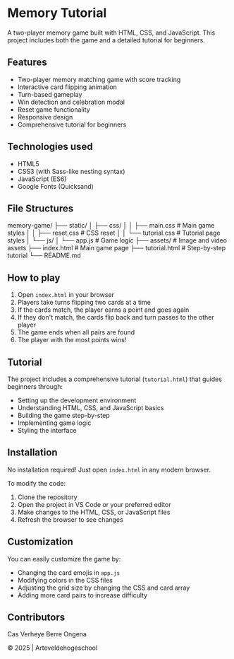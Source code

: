 
# Memory Tutorial

A two-player memory game built with HTML, CSS, and JavaScript. This project includes both the game and a detailed tutorial for beginners.




## Features

- Two-player memory matching game with score tracking
- Interactive card flipping animation
- Turn-based gameplay
- Win detection and celebration modal
- Reset game functionality
- Responsive design
- Comprehensive tutorial for beginners


## Technologies used

- HTML5
- CSS3 (with Sass-like nesting syntax)
- JavaScript (ES6)
- Google Fonts (Quicksand)
## File Structures

memory-game/
├── static/
│ ├── css/
│ │ ├── main.css # Main game styles
│ │ ├── reset.css # CSS reset
│ │ └── tutorial.css # Tutorial page styles
│ └── js/
│ └── app.js # Game logic
├── assets/ # Image and video assets
├── index.html # Main game page
├── tutorial.html # Step-by-step tutorial
└── README.md


## How to play

1. Open `index.html` in your browser
2. Players take turns flipping two cards at a time
3. If the cards match, the player earns a point and goes again
4. If they don't match, the cards flip back and turn passes to the other player
5. The game ends when all pairs are found
6. The player with the most points wins!

## Tutorial

The project includes a comprehensive tutorial (`tutorial.html`) that guides beginners through:

- Setting up the development environment
- Understanding HTML, CSS, and JavaScript basics
- Building the game step-by-step
- Implementing game logic
- Styling the interface
## Installation

No installation required! Just open `index.html` in any modern browser.

To modify the code:

1. Clone the repository
2. Open the project in VS Code or your preferred editor
3. Make changes to the HTML, CSS, or JavaScript files
4. Refresh the browser to see changes
    
## Customization

You can easily customize the game by:

- Changing the card emojis in `app.js`
- Modifying colors in the CSS files
- Adjusting the grid size by changing the CSS and card array
- Adding more card pairs to increase difficulty
## Contributors

Cas Verheye
Berre Ongena

© 2025 | Arteveldehogeschool

